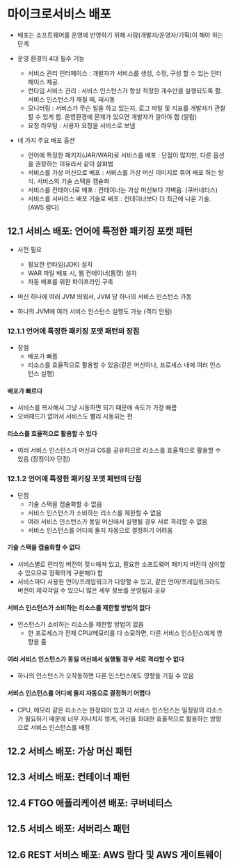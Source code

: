 # 마이크로서비스 배포
- 배포는 소프트웨어를 운영에 반영하기 위해 사람(개발자/운영자/기획)이 해야 하는 단계

- 운영 환경의 4대 필수 기능
  - 서비스 관리 인터페이스 : 개발자가 서비스를 생성, 수정, 구성 할 수 있는 인터페이스 제공.
  - 런타임 서비스 관리 : 서비스 인스턴스가 항상 적정한 개수만큼 실행되도록 함. 서비스 인스턴스가 깨질 때, 재시동
  - 모니터링 : 서비스가 무슨 일을 하고 있는지, 로그 파일 및 지표를 개발자가 관찰할 수 있게 함. 운영환경에 문제가 있으면 개발자가 알아야 함 (알람)
  - 요청 라우팅 : 사용자 요청을 서비스로 보냄

- 네 가지 주요 배포 옵션
  - 언어에 특정한 패키지(JAR/WAR)로 서비스를 배포 : 단점이 많지만, 다른 옵션을 권장하는 이유라서 같이 살펴범
  - 서비스를 가상 머신으로 배포 : 서비스를 가상 머신 이미지로 묶어 배포 하는 방식. 서비스의 기술 스택을 캡슐화
  - 서비스를 컨테이너로 배포 : 컨테이너는 가상 머신보다 가벼움. (쿠버네티스)
  - 서비스를 서버리스 배포 기술로 배포 : 컨테이너보다 더 최근에 나온 기술. (AWS 람다) 


## 12.1 서비스 배포: 언어에 특정한 패키징 포캣 패턴
- 사전 필요
  - 필요한 런타임(JDK) 설치
  - WAR 파일 배포 시, 웹 컨테이너(톰캣) 설치
  - 자동 배포를 위한 파이프라인 구축

- 머신 하나에 여러 JVM 띄워서, JVM 당 하나의 서비스 인스턴스 가동
- 하나의 JVM에 여러 서비스 인스턴스 실행도 가능 (격리 안됨)

### 12.1.1 언어에 특정한 패키징 포맷 패턴의 장점
- 장점
  - 배포가 빠름
  - 리소스를 효율적으로 활용할 수 있음(같은 머신이나, 프로세스 내에 여러 인스턴스 실행) 

#### 배포가 빠르다
- 서비스를 복사해서 그냥 시동하면 되기 때문에 속도가 가장 빠름
- 오버헤드가 없어서 서비스도 빨리 시동되는 편

#### 리소스를 효율적으로 활용할 수 있다
- 여러 서비스 인스턴스가 머신과 OS를 공유하므로 리소스를 효율적으로 활용할 수 있음 (장점이자 단점)

### 12.1.2 언어에 특정한 패키징 포맷 패턴의 단점
- 단점
  - 기술 스택을 캡슐화할 수 없음
  - 서비스 인스턴스가 소비하는 리소스를 제한할 수 없음
  - 여러 서비스 인스턴스가 동일 머신에서 실행될 경우 서로 격리할 수 없음
  - 서비스 인스턴스를 어디에 둘지 자동으로 결정하기 어려움 

#### 기술 스택을 캡슐화할 수 없다
- 서비스별로 런타임 버전이 젖ㅇ해져 있고, 필요한 소프트웨어 패키지 버전이 상이할 수 있으므로 정확하게 구분해야 함
- 서비스마다 사용한 언어/프레임워크가 다양할 수 있고, 같은 언어/프레임워크라도 버전이 제각각일 수 있으니 많은 세부 정보를 운영팀과 공유

#### 서비스 인스턴스가 소비하는 리소스를 제한할 방법이 없다
- 인스턴스가 소비하는 리소스를 제한할 방법이 없음
  - 한 프로세스가 전체 CPU/메모리를 다 소모하면, 다른 서비스 인스턴스에게 영향을 줌 

#### 여러 서비스 인스턴스가 동일 머신에서 실행될 경우 서로 격리할 수 없다
- 하나의 인스턴스가 오작동하면 다른 인스턴스에도 영향을 기칠 수 있음

#### 서비스 인스턴스를 어디에 둘지 자동으로 결정하기 어렵다
- CPU, 메모리 같은 리소스는 한정되어 있고 각 서비스 인스턴스는 일정량의 리소스가 필요하기 때문에 너무 지나치지 않게, 머신을 최대한 효율적으로 활용하는 방향으로 서비스 인스턴스를 배정

## 12.2 서비스 배포: 가상 머신 패턴



## 12.3 서비스 배포: 컨테이너 패턴

## 12.4 FTGO 애플리케이션 배포: 쿠버네티스

## 12.5 서비스 배포: 서버리스 패턴


## 12.6 REST 서비스 배포: AWS 람다 및 AWS 게이트웨이







